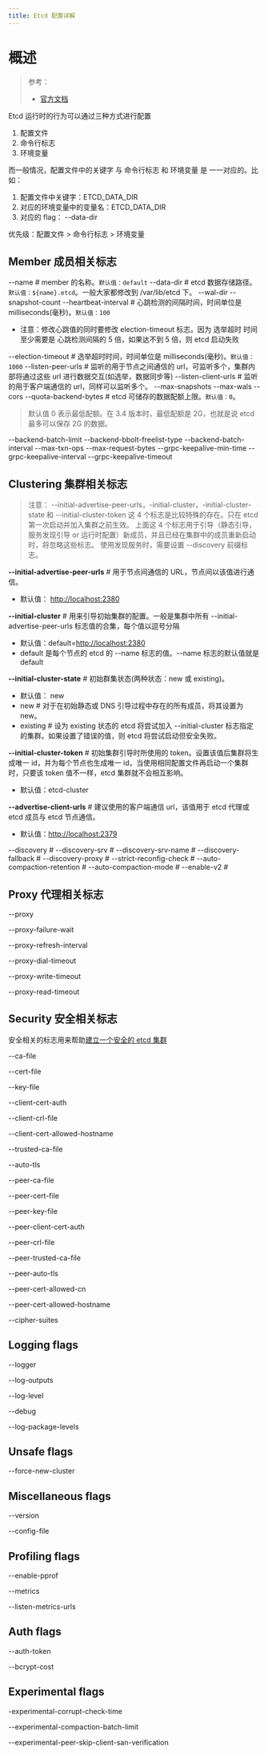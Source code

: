 ```yaml
---
title: Etcd 配置详解
---
```


# 概述

> 参考：
>
> - [官方文档](https://etcd.io/docs/current/op-guide/configuration/)

Etcd 运行时的行为可以通过三种方式进行配置

1. 配置文件
2. 命令行标志
3. 环境变量

而一般情况，配置文件中的关键字 与 命令行标志 和 环境变量 是 一一对应的。比如：

1. 配置文件中关键字：ETCD_DATA_DIR
2. 对应的环境变量中的变量名：ETCD_DATA_DIR
3. 对应的 flag： --data-dir

优先级：配置文件 > 命令行标志 > 环境变量

## Member 成员相关标志

--name # member 的名称。`默认值：default`
--data-dir # etcd 数据存储路径。`默认值：${name}.etcd`。一般大家都修改到 /var/lib/etcd 下。
--wal-dir
--snapshot-count
--heartbeat-interval # 心跳检测的间隔时间，时间单位是 milliseconds(毫秒)。`默认值：100`

- 注意：修改心跳值的同时要修改 election-timeout 标志。因为 选举超时 时间至少需要是 心跳检测间隔的 5 倍，如果达不到 5 倍，则 etcd 启动失败

--election-timeout # 选举超时时间，时间单位是 milliseconds(毫秒)。`默认值：1000`
--listen-peer-urls # 监听的用于节点之间通信的 url，可监听多个，集群内部将通过这些 url 进行数据交互(如选举，数据同步等)
--listen-client-urls # 监听的用于客户端通信的 url，同样可以监听多个。
--max-snapshots
--max-wals
--cors
--quota-backend-bytes # etcd 可储存的数据配额上限。`默认值：0`。

> 默认值 0 表示最低配额。在 3.4 版本时，最低配额是 2G，也就是说 etcd 最多可以保存 2G 的数据。

--backend-batch-limit
--backend-bbolt-freelist-type
--backend-batch-interval
--max-txn-ops
--max-request-bytes
--grpc-keepalive-min-time
--grpc-keepalive-interval
--grpc-keepalive-timeout

## Clustering 集群相关标志

> 注意：
> --initial-advertise-peer-urls，-initial-cluster，-initial-cluster-state 和 --initial-cluster-token 这 4 个标志是比较特殊的存在。只在 etcd 第一次启动并加入集群之前生效。
> 上面这 4 个标志用于引导（静态引导，服务发现引导 or 运行时配置）新成员，并且已经在集群中的成员重新启动时，将忽略这些标志。
> 使用发现服务时，需要设置 --discovery 前缀标志。

**--initial-advertise-peer-urls** # 用于节点间通信的 URL，节点间以该值进行通信。

- 默认值： <http://localhost:2380>

**--initial-cluster** # 用来引导初始集群的配置。一般是集群中所有 --initial-advertise-peer-urls 标志值的合集，每个值以逗号分隔

- 默认值：default=<http://localhost:2380>
- default 是每个节点的 etcd 的 --name 标志的值。--name 标志的默认值就是 default

**--initial-cluster-state** # 初始群集状态(两种状态：new 或 existing)。

- 默认值： new
- new # 对于在初始静态或 DNS 引导过程中存在的所有成员，将其设置为 new。
- existing # 设为 existing 状态的 etcd 将尝试加入 --initial-cluster 标志指定的集群。如果设置了错误的值，则 etcd 将尝试启动但安全失败。

**--initial-cluster-token** # 初始集群引导时所使用的 token。设置该值后集群将生成唯一 id，并为每个节点也生成唯一 id，当使用相同配置文件再启动一个集群时，只要该 token 值不一样，etcd 集群就不会相互影响。

- 默认值：etcd-cluster

**--advertise-client-urls** # 建议使用的客户端通信 url，该值用于 etcd 代理或 etcd 成员与 etcd 节点通信。

- 默认值：<http://localhost:2379>

--discovery #
--discovery-srv #
--discovery-srv-name #
--discovery-fallback #
--discovery-proxy #
--strict-reconfig-check #
--auto-compaction-retention #
--auto-compaction-mode #
--enable-v2 #

## Proxy 代理相关标志

--proxy

--proxy-failure-wait

--proxy-refresh-interval

--proxy-dial-timeout

--proxy-write-timeout

--proxy-read-timeout

## Security 安全相关标志

安全相关的标志用来帮助[建立一个安全的 etcd 集群](https://github.com/etcd-io/etcd/blob/master/Documentation/op-guide/security.md)

--ca-file

--cert-file

--key-file

--client-cert-auth

--client-crl-file

--client-cert-allowed-hostname

--trusted-ca-file

--auto-tls

--peer-ca-file

--peer-cert-file

--peer-key-file

--peer-client-cert-auth

--peer-crl-file

--peer-trusted-ca-file

--peer-auto-tls

--peer-cert-allowed-cn

--peer-cert-allowed-hostname

--cipher-suites

## Logging flags

--logger

--log-outputs

--log-level

--debug

--log-package-levels

## Unsafe flags

--force-new-cluster

## Miscellaneous flags

--version

--config-file

## Profiling flags

--enable-pprof

--metrics

--listen-metrics-urls

## Auth flags

--auth-token

--bcrypt-cost

## Experimental flags

-experimental-corrupt-check-time

--experimental-compaction-batch-limit

--experimental-peer-skip-client-san-verification
